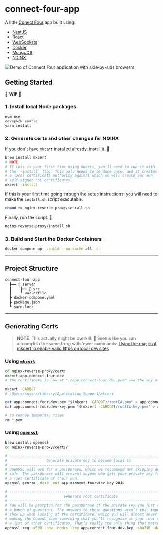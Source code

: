 # connect-four-app

A little [Conect Four](https://en.wikipedia.org/wiki/Connect_Four) app built using:

- [NestJS](https://nestjs.com/)
- [React](https://react.dev/)
- [WebSockets](https://developer.mozilla.org/en-US/docs/Web/API/WebSockets_API)
- [Docker](https://www.docker.com/)
- [MongoDB](https://www.mongodb.com/)
- [NGINX](https://nginx.org/en/docs/)

<img src="/assets/connect-four-app-demo_2025-08-04.gif" alt="Demo of Connect Four application with side-by-side browsers">

## Getting Started

🚧 **WIP** 🚧

### 1. Install local Node packages

```bash
nvm use
corepack enable
yarn install
```

### 2. Generate certs and other changes for NGINX

If you don't have `mkcert` installed already, install it. 🙂

```bash
brew install mkcert
# NOTE:
# If this is your first time using mkcert, you'll need to run it with
# the `-install` flag. This only needs to be done once, and it creates
# a local certificate authority against which we will create our own
# self-signed SSL certificates.
mkcert -install
```

If this is your first time going through the setup instructions, you will need to make the `install.sh` script executable.

```bash
chmod +x nginx-reverse-proxy/install.sh
```

Finally, run the script. 🙂

```bash
nginx-reverse-proxy/install.sh
```

### 3. Build and Start the Docker Containers

```bash
docker compose up --build --no-cache all -d
```

---

## Project Structure

<!-- ┃ ━ ┣ ┳ ┗ -->

```txt
connect-four-app
  ┣━━ 📁 server
  ┃    ┣━━ 📁 src
  ┃    ┗ Dockerfile
  ┣ docker-compose.yaml
  ┣ package.json
  ┗ yarn.lock
```

---

## Generating Certs

> **NOTE**: This actually might be overkill. 🙂 Seems like you can accomplish the same thing with fewer commands: [Using the magic of mkcert to enable valid https on local dev sites](https://dev.to/aschmelyun/using-the-magic-of-mkcert-to-enable-valid-https-on-local-dev-sites-3a3c)

### Using [`mkcert`](https://github.com/FiloSottile/mkcert)

```sh
cd nginx-reverse-proxy/certs
mkcert app.connect-four.dev
# The certificate is now at "./app.connect-four.dev.pem" and the key at "./app.connect-four.dev-key.pem"

mkcert -CAROOT
# /Users/<user>/Library/Application Support/mkcert

cat app.connect-four.dev.pem "$(mkcert -CAROOT)/rootCA.pem" > app.connect-four.dev.crt
cat app.connect-four.dev-key.pem "$(mkcert -CAROOT)/rootCA-key.pem" > app.connect-four.dev.key

# to remove temporary files
rm *.pem
```

### Using [`openssl`](https://github.com/openssl/openssl)

```sh
brew install openssl
cd nginx-reverse-proxy/certs/

# -----------------------------------------------------------------------------
#                  Generate private key to become local CA
# -----------------------------------------------------------------------------
# OpenSSL will ask for a passphrase, which we recommend not skipping and keeping
# safe. The passphrase will prevent anyone who gets your private key from generating
# a root certificate of their own.
openssl genrsa -des3 -out app.connect-four.dev.key 2048

# -----------------------------------------------------------------------------
#                          Generate root certificate
# -----------------------------------------------------------------------------
# You will be prompted for the passphrase of the private key you just chose and
# a bunch of questions. The answers to those questions aren’t that important. They
# show up when looking at the certificate, which you will almost never do. I suggest
# making the Common Name something that you’ll recognize as your root certificate in
# a list of other certificates. That’s really the only thing that matters.
openssl req -x509 -new -nodes -key app.connect-four.dev.key -sha256 -days 1825 -out app.connect-four.dev.pem
```

